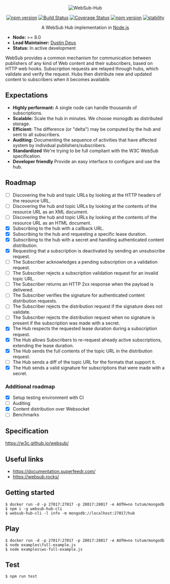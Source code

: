 <p align="center">
<img src="https://github.com/hemerajs/websub-hub/blob/master/media/logo.png?raw=true" alt="WebSub-Hub" style="max-width:100%;">
</p>

<p align="center">
<a href="https://badge.fury.io/js/websub-hub"><img src="https://camo.githubusercontent.com/48772c29d0514fc99d36e0a0d918c0d8298f9311/68747470733a2f2f62616467652e667572792e696f2f6a732f7765627375622d6875622e737667" alt="npm version" data-canonical-src="https://badge.fury.io/js/websub-hub.svg" style="max-width:100%;"></a>
<a href="https://travis-ci.org/hemerajs/websub-hub"><img src="https://travis-ci.org/hemerajs/websub-hub.svg?branch=master" alt="Build Status" data-canonical-src="https://travis-ci.org/hemerajs/websub-hub.svg?branch=master" style="max-width:100%;"></a>
<a href='https://coveralls.io/github/hemerajs/websub-hub?branch=master'><img src='https://coveralls.io/repos/github/hemerajs/websub-hub/badge.svg?branch=master' alt='Coverage Status' /></a>
<a href="https://standardjs.com"><img src="https://camo.githubusercontent.com/58fbab8bb63d069c1e4fb3fa37c2899c38ffcd18/68747470733a2f2f696d672e736869656c64732e696f2f62616467652f636f64655f7374796c652d7374616e646172642d627269676874677265656e2e737667" alt="npm version" data-canonical-src="https://img.shields.io/badge/code_style-standard-brightgreen.svg" style="max-width:100%;"></a>
<a href="https://camo.githubusercontent.com/9df01034673d657d960eaced20b3c0b3241c2fc7/68747470733a2f2f696d672e736869656c64732e696f2f62616467652f73746162696c6974792d6578706572696d656e74616c2d6f72616e67652e737667" target="_blank"><img src="https://camo.githubusercontent.com/9df01034673d657d960eaced20b3c0b3241c2fc7/68747470733a2f2f696d672e736869656c64732e696f2f62616467652f73746162696c6974792d6578706572696d656e74616c2d6f72616e67652e737667" alt="stability" data-canonical-src="https://img.shields.io/badge/stability-experimental-orange.svg" style="max-width:100%;"></a>
</p>

<p align="center">
A WebSub Hub implementation in <a href="http://nodejs.org/">Node.js</a>
</p>

- **Node:** >= 8.0
- **Lead Maintainer:** [Dustin Deus](https://github.com/StarpTech)
- **Status:** In active development

WebSub provides a common mechanism for communication between publishers of any kind of Web content and their subscribers, based on HTTP web hooks. Subscription requests are relayed through hubs, which validate and verify the request. Hubs then distribute new and updated content to subscribers when it becomes available.

## Expectations

- **Highly performant:** A single node can handle thousands of subscriptions.
- **Scalable:** Scale the hub in minutes. We choose monogdb as distributed storage.
- **Efficient:** The difference (or "delta") may be computed by the hub and sent to all subscribers.
- **Auditing:** Documenting the sequence of activities that have affected system by individual publishers/subscribers.
- **Standardized** We're trying to be full compliant with the W3C WebSub specification.
- **Developer friendly** Provide an easy interface to configure and use the hub.

## Roadmap

- [ ] Discovering the hub and topic URLs by looking at the HTTP headers of the resource URL.
- [ ] Discovering the hub and topic URLs by looking at the contents of the resource URL as an XML document.
- [ ] Discovering the hub and topic URLs by looking at the contents of the resource URL as an HTML document.
- [x] Subscribing to the hub with a callback URL.
- [x] Subscribing to the hub and requesting a specific lease duration.
- [x] Subscribing to the hub with a secret and handling authenticated content distribution.
- [x] Requesting that a subscription is deactivated by sending an unsubscribe request.
- [ ] The Subscriber acknowledges a pending subscription on a validation request.
- [ ] The Subscriber rejects a subscription validation request for an invalid topic URL.
- [ ] The Subscriber returns an HTTP 2xx response when the payload is delivered.
- [ ] The Subscriber verifies the signature for authenticated content distribution requests.
- [ ] The Subscriber rejects the distribution request if the signature does not validate.
- [ ] The Subscriber rejects the distribution request when no signature is present if the subscription was made with a secret.
- [x] The Hub respects the requested lease duration during a subscription request.
- [x] The Hub allows Subscribers to re-request already active subscriptions, extending the lease duration.
- [x] The Hub sends the full contents of the topic URL in the distribution request.
- [ ] The Hub sends a diff of the topic URL for the formats that support it.
- [x] The Hub sends a valid signature for subscriptions that were made with a secret.

### Additional roadmap

- [x] Setup testing environment with CI
- [ ] Auditing
- [x] Content distribution over Websocket
- [ ] Benchmarks

## Specification

https://w3c.github.io/websub/

## Useful links

* https://documentation.superfeedr.com/
* https://websub.rocks/

## Getting started

```
$ docker run -d -p 27017:27017 -p 28017:28017 -e AUTH=no tutum/mongodb
$ npm i -g websub-hub-cli
$ websub-hub-cli -l info -m mongodb://localhost:27017/hub
```

## Play

```
$ docker run -d -p 27017:27017 -p 28017:28017 -e AUTH=no tutum/mongodb
$ node examples\full-example.js
$ node examples\ws-full-example.js
```

## Test

```
$ npm run test
```
